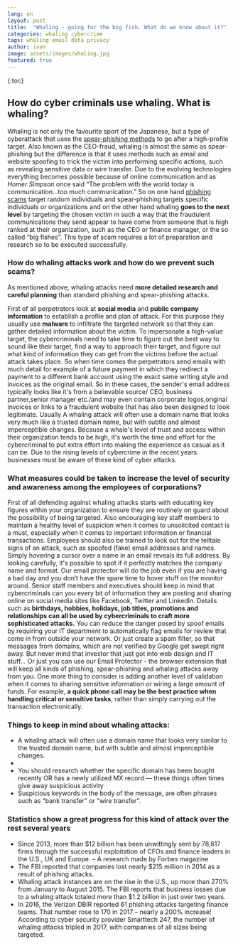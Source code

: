 ```yaml
---
lang: en
layout: post
title:  "Whaling - going for the big fish. What do we know about it?"
categories: whaling cybercrime
tags: whaling email data privacy
author: ivan
image: assets/images/whaling.jpg
featured: true
---
```

{:toc}
<h2 itemprop="articleSection" class="h2-heading">How do cyber criminals use whaling. What is whaling?</h2>  
<p></p>

Whaling is not only the favourite sport of the Japanese, but a type of cyberattack that uses the <a title="Spear phishing" href="https://onlinecorpus.com/2019/04/23/spear-phishing-attacks/">spear-phishing methods</a> to go after a high-profile target. Also known as the CEO-fraud, whaling is almost the same as spear-phishing but the difference is that it uses methods such as email and website spoofing to trick the victim into performing specific actions, such as revealing sensitive data or wire transfer. Due to the evolving technologies everything becomes possible because of online communication and as <i>Homer Simpson</i> once said “The problem with the world today is communication…too much communication.”
So on one hand <a title="All you need to know about phishing" href="https://onlinecorpus.com/2019/04/23/everything-you-should-know-phishing-campaigns/">phishing scams</a> target random individuals and spear-phishing targets specific individuals or organizations and on the other hand whaling <b>goes to the next level</b> by targeting the chosen victim in such a way that the fraudulent communications they send appear to have come from someone that is high ranked at their organization, such as the CEO or finance manager, or the so called “big fishes”. This type of scam requires a lot of preparation and research so to be executed successfully.



<span itemprop="articleBody">
<h3>How do whaling attacks work and how do we prevent such scams?</h3>
As mentioned above, whaling attacks need <b>more detailed research and careful planning</b> than standard phishing and spear-phishing attacks. 

First of all perpetrators look at <b>social media</b> and <b>public company information</b> to establish a profile and plan of attack. For this purpose they usually use <b>malware</b> to infiltrate the targeted network so that they can gather detailed information about the victim. To impersonate a high-value target, the cybercriminals need to take time to figure out the best way to sound like their target, find a way to approach their target, and figure out what kind of information they can get from the victims before the actual attack takes place. So when time comes the perpetrators send emails with much detail for example of a future payment in which they redirect a payment to a different bank account using the exact same writing style and invoices as the original email. So in these cases, the sender's email address typically looks like it's from a believable source/ CEO, business partner,senior manager etc./and may even contain corporate logos,original invoices or links to a fraudulent website that has also been designed to look legitimate. Usually A whaling attack will often use a domain name that looks very much like a trusted domain name, but with subtle and almost imperceptible changes. Because a whale's level of trust and access within their organization tends to be high, it's worth the time and effort for the cybercriminal to put extra effort into making the experience as casual as it can be.
Due to the rising levels of cybercrime in the recent years businesses must be aware of these kind of cyber attacks. 

<h3>What measures could be taken to increase the level of security and awareness among the employees of corporations?</h3> 
First of all defending against whaling attacks starts with educating key figures within your organization to ensure they are routinely on guard about the possibility of being targeted. Also encouraging key staff members to maintain a healthy level of suspicion when it comes to unsolicited contact is a must, especially when it comes to important information or financial transactions.
Employees should also be trained to look out for the telltale signs of an attack, such as spoofed (fake) email addresses and names. Simply hovering a cursor over a name in an email reveals its full address. 
By looking carefully, it's possible to spot if it perfectly matches the company name and format. Our email protector will do the job even if you are having a bad day and you don’t have the spare time to hover stuff on the monitor around.
Senior staff members and executives should keep in mind that cybercriminals can you every bit of information they are posting and sharing online on social media sites like Facebook, Twitter and LinkedIn. Details such as <b>birthdays, hobbies, holidays, job titles, promotions and relationships can all be used by cybercriminals to craft more sophisticated attacks.</b>
You can reduce the danger posed by spoof emails by requiring your IT department to automatically flag emails for review that come in from outside your network. Or just create a spam filter, so that messages from domains, which are not verified by Google get swept right away. But never mind that investor that just got into web design and IT stuff...
Or just you can use our Email Protector - the browser extension that will keep all kinds of phishing, spear-phishing and whaling attacks away from you.
One more thing to consider is adding another level of validation when it comes to sharing sensitive information or wiring a large amount of funds. For example, <b>a quick phone call may be the best practice when handling critical or sensitive tasks</b>, rather than simply carrying out the transaction electronically.

<h3>Things to keep in mind about whaling attacks:</h3>
<ul>
<li>A whaling attack will often use a domain name that looks very similar to the trusted domain name, but with subtle and almost imperceptible changes.</li>
<li></li>
<li>You should research whether the specific domain has been bought recently OR has a newly utilized MX record — these things often times give away suspicious activity</li>
<li>Suspicious keywords in the body of the message, are often phrases such as “bank transfer” or “wire transfer”.</li>
</ul>

<h3>Statistics show a great progress for this kind of attack over the rest several years</h3>
<ul>
<li>Since 2013, more than $12 billion has been unwittingly sent by 78,617 firms through the successful exploitation of CFOs and finance leaders in the U.S., UK and Europe. – A research made by Forbes magazine</li>
<li>The FBI reported that companies lost nearly $215 million in 2014 as a result of phishing attacks.</li>
<li>Whaling attack instances are on the rise in the U.S., up more than 270% from January to August 2015. The FBI reports that business losses due to a whaling attack totaled more than $1.2 billion in just over two years.</li>
<li>In 2016, the Verizon DBIR reported 61 phishing attacks targeting finance teams. That number rose to 170 in 2017 – nearly a 200% increase!
According to cyber security provider Smarttech 247, the number of whaling attacks tripled in 2017, with companies of all sizes being targeted.</li>